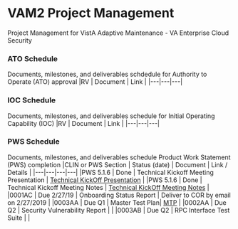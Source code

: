 # VAM2 Project Management
Project Management for VistA Adaptive Maintenance - VA Enterprise Cloud Security


### ATO Schedule
Documents, milestones, and deliverables schdedule for Authority to Operate (ATO) approval
|RV | Document |  Link |
|---|---|---|


### IOC Schedule
Documents, milestones, and deliverables schedule for Initial Operating Capability (IOC)
|RV | Document |  Link |
|---|---|---|


### PWS Schedule
Documents, milestones, and deliverables schedule Product Work Statement (PWS) completion
|CLIN or PWS Section | Status (date) | Document  | Link / Details |
|---|---|---|---|
|PWS 5.1.6 | Done | Technical Kickoff Meeting Presentation | [Technical KickOff Presentation](/Documents/Technical_Kickoff_Meeting/VAM2_Technical_KickOff_Meeting_20190206.pdf) |
|PWS 5.1.6 | Done | Technical Kickoff Meeting Notes |  [Technical KickOff Meeting Notes](/Documents/Technical_Kickoff_Meeting/VAM2_Technical_Kickoff_Meeting_Notes_20190206.md) |
|0001AC | Due 2/27/19 |  Onboarding Status Report | Deliver to COR by email on 2/27/2019 |
|0003AA | Due Q1 | Master Test Plan|  [MTP](/Documents/Master_Test_Plan.md) |
|0002AA	| Due Q2 | Security Vulnerability Report |    |
|0003AB	| Due Q2 | RPC Interface Test Suite |    |



